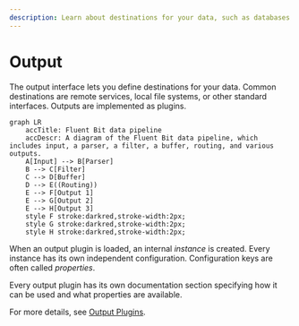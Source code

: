 ```yaml
---
description: Learn about destinations for your data, such as databases and cloud services.
---
```


# Output

The output interface lets you define destinations for your data. Common destinations are remote services, local file systems, or other standard interfaces. Outputs are implemented as plugins.

```mermaid
graph LR
    accTitle: Fluent Bit data pipeline
    accDescr: A diagram of the Fluent Bit data pipeline, which includes input, a parser, a filter, a buffer, routing, and various outputs.
    A[Input] --> B[Parser]
    B --> C[Filter]
    C --> D[Buffer]
    D --> E((Routing))
    E --> F[Output 1]
    E --> G[Output 2]
    E --> H[Output 3]
    style F stroke:darkred,stroke-width:2px;
    style G stroke:darkred,stroke-width:2px;
    style H stroke:darkred,stroke-width:2px;
```

When an output plugin is loaded, an internal _instance_ is created. Every instance has its own independent configuration. Configuration keys are often called _properties_.

Every output plugin has its own documentation section specifying how it can be used and what properties are available.

For more details, see [Output Plugins](https://docs.fluentbit.io/manual/pipeline/outputs).
